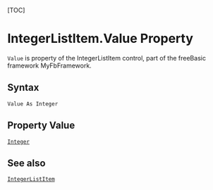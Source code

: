 [TOC]
# IntegerListItem.Value Property

`Value` is property of the IntegerListItem control, part of the freeBasic framework MyFbFramework.
## Syntax
```freeBasic
Value As Integer
```
## Property Value
[`Integer`]("https://www.freebasic.net/wiki/KeyPgInteger")
## See also
[`IntegerListItem`](IntegerListItem.md)
